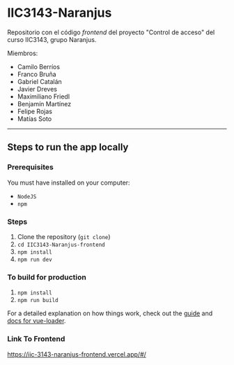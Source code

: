 # IIC3143-Naranjus

Repositorio con el código *frontend* del proyecto "Control de acceso" del curso IIC3143, grupo Naranjus.

Miembros:

- Camilo Berríos
- Franco Bruña
- Gabriel Catalán
- Javier Dreves
- Maximiliano Friedl
- Benjamín Martínez
- Felipe Rojas
- Matías Soto

---

## Steps to run the app locally

### Prerequisites

You must have installed on your computer:

- `NodeJS`
- `npm`

### Steps

1. Clone the repository (`git clone`)
2. `cd IIC3143-Naranjus-frontend`
3. `npm install`
4. `npm run dev`

### To build for production

1. `npm install`
2. `npm run build`

For a detailed explanation on how things work, check out the [guide](http://vuejs-templates.github.io/webpack/) and [docs for vue-loader](http://vuejs.github.io/vue-loader).

### Link To Frontend
https://iic-3143-naranjus-frontend.vercel.app/#/